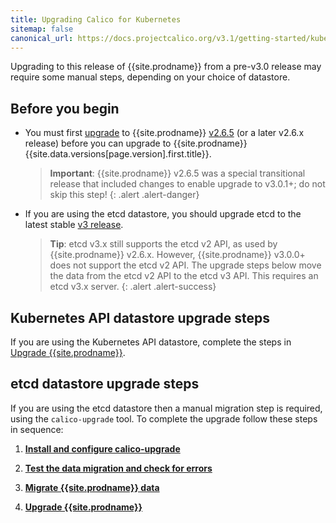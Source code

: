 ```yaml
---
title: Upgrading Calico for Kubernetes
sitemap: false 
canonical_url: https://docs.projectcalico.org/v3.1/getting-started/kubernetes/upgrade/
---
```


Upgrading to this release of {{site.prodname}} from a pre-v3.0 release may require some manual steps, depending on
your choice of datastore.

## Before you begin

- You must first [upgrade](/v2.6/getting-started/kubernetes/upgrade) 
  to {{site.prodname}} [v2.6.5](https://github.com/projectcalico/calico/releases) 
  (or a later v2.6.x release) before you can upgrade to {{site.prodname}} 
  {{site.data.versions[page.version].first.title}}. 
  
  > **Important**: {{site.prodname}} v2.6.5 was a special transitional release that included changes to enable 
  > upgrade to v3.0.1+; do not skip this step!
  {: .alert .alert-danger}

- If you are using the etcd datastore, you should upgrade etcd to the latest stable 
  [v3 release](https://coreos.com/etcd/docs/latest/).  
  
  > **Tip**: etcd v3.x still supports the etcd v2 API, as used by {{site.prodname}} v2.6.x.
  > However, {{site.prodname}} v3.0.0+ does not support the etcd v2 API.  The upgrade steps below
  > move the data from the etcd v2 API to the etcd v3 API.  This requires an etcd v3.x server.
  {: .alert .alert-success}

## Kubernetes API datastore upgrade steps

If you are using the Kubernetes API datastore, complete the steps in 
[Upgrade {{site.prodname}}](/{{page.version}}/getting-started/kubernetes/upgrade/upgrade).

## etcd datastore upgrade steps

If you are using the etcd datastore then a manual migration step is required, using the 
`calico-upgrade` tool.  To complete the upgrade follow these steps in sequence:

1. **[Install and configure calico-upgrade](/{{page.version}}/getting-started/kubernetes/upgrade/setup)** 

1. **[Test the data migration and check for errors](/{{page.version}}/getting-started/kubernetes/upgrade/test)**

1. **[Migrate {{site.prodname}} data](/{{page.version}}/getting-started/kubernetes/upgrade/migrate)** 

1. **[Upgrade {{site.prodname}}](/{{page.version}}/getting-started/kubernetes/upgrade/upgrade)** 